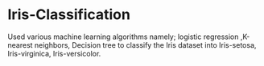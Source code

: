 # Iris-Classification
Used various machine learning algorithms namely;  logistic regression ,K-nearest neighbors, Decision tree to classify the Iris dataset into Iris-setosa, Iris-virginica, Iris-versicolor.

